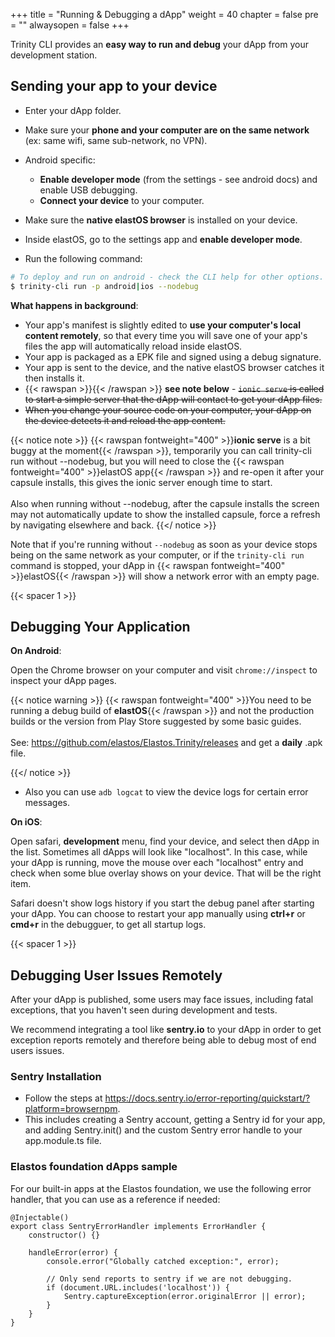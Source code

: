 +++
title = "Running & Debugging a dApp"
weight = 40
chapter = false
pre = ""
alwaysopen = false
+++

Trinity CLI provides an **easy way to run and debug** your dApp from your development station.

## Sending your app to your device

* Enter your dApp folder.
* Make sure your **phone and your computer are on the same network** (ex: same wifi, same sub-network, no VPN).
* Android specific:

    * **Enable developer mode** (from the settings - see android docs) and enable USB debugging.
    * **Connect your device** to your computer.

* Make sure the **native elastOS browser** is installed on your device.
* Inside elastOS, go to the settings app and **enable developer mode**.
* Run the following command:

```bash
# To deploy and run on android - check the CLI help for other options.
$ trinity-cli run -p android|ios --nodebug
```

**What happens in background**:

* Your app's manifest is slightly edited to **use your computer's local content remotely**, so that every time you will save one of your app's files the app will automatically reload inside elastOS.
* Your app is packaged as a EPK file and signed using a debug signature.
* Your app is sent to the device, and the native elastOS browser catches it then installs it.
* {{< rawspan >}}<i class="fas fa-exclamation-triangle"></i>{{< /rawspan >}} **see note below** - ~~`ionic serve` is called to start a simple server that the dApp will contact to get your dApp files.~~
* ~~When you change your source code on your computer, your dApp on the device detects it and reload the app content.~~

{{< notice note >}}
    {{< rawspan fontweight="400" >}}<b>ionic serve</b> is a bit buggy at the moment{{< /rawspan >}}, temporarily you can call <span style="font-weight: 400;">trinity-cli</span> run without <span style="font-weight: 400;">--nodebug</span>, 
    but you will need to close the {{< rawspan fontweight="400" >}}elastOS app{{< /rawspan >}} and re-open it after your capsule installs, this gives the <span style="font-weight: 400;">ionic server</span> enough time to start.<br/>
    <br/>
    Also when running without <span style="font-weight: 400;">--nodebug</span>, after the capsule installs the screen may not automatically update to show the installed capsule, force a refresh by navigating elsewhere and back. 
{{</ notice >}}

Note that if you're running without `--nodebug` as soon as your device stops being on the same network as your computer, or if the `trinity-cli run` command is stopped, your dApp in {{< rawspan fontweight="400" >}}elastOS{{< /rawspan >}} will show a network error with an empty page. 

{{< spacer 1 >}}

## Debugging Your Application

**On Android**:

Open the Chrome browser on your computer and visit `chrome://inspect` to inspect your dApp pages.

{{< notice warning >}}
    {{< rawspan fontweight="400" >}}You need to be running a debug build of <b>elastOS</b>{{< /rawspan >}} and not the production builds or the version from Play Store suggested by some basic guides.<br/>
    <br/> 
    See: <a target="_blank" href="https://github.com/elastos/Elastos.Trinity/releases">https://github.com/elastos/Elastos.Trinity/releases</a> and get a <b>daily</b> .apk file.
    
{{</ notice >}}

- Also you can use `adb logcat` to view the device logs for certain error messages.

**On iOS**:

Open safari, **development** menu, find your device, and select then dApp in the list. Sometimes all dApps will look like "localhost". In this case, while your dApp is running, move the mouse over each "localhost" entry and check when some blue overlay shows on your device. That will be the right item.

Safari doesn't show logs history if you start the debug panel after starting your dApp. You can choose to restart your app manually using **ctrl+r** or **cmd+r** in the debugguer, to get all startup logs.

{{< spacer 1 >}}

## Debugging User Issues Remotely

After your dApp is published, some users may face issues, including fatal exceptions, that you haven't seen during development and tests.

We recommend integrating a tool like **sentry.io** to your dApp in order to get exception reports remotely and therefore being able to debug most of end users issues.

### Sentry Installation

* Follow the steps at https://docs.sentry.io/error-reporting/quickstart/?platform=browsernpm.
* This includes creating a Sentry account, getting a Sentry id for your app, and adding Sentry.init() and the custom Sentry error handle to your app.module.ts file.

### Elastos foundation dApps sample

For our built-in apps at the Elastos foundation, we use the following error handler, that you can use as a reference if needed:

    @Injectable()
    export class SentryErrorHandler implements ErrorHandler {
        constructor() {}

        handleError(error) {
            console.error("Globally catched exception:", error);

            // Only send reports to sentry if we are not debugging.
            if (document.URL.includes('localhost')) {
                Sentry.captureException(error.originalError || error);
            }
        }
    }
